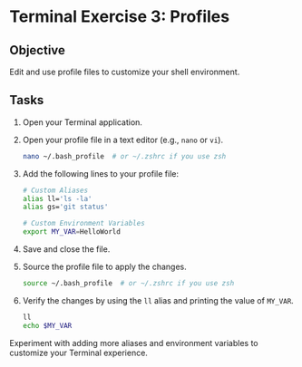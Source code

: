 # Terminal Exercise 3: Profiles

## Objective

Edit and use profile files to customize your shell environment.

## Tasks

1. Open your Terminal application.
2. Open your profile file in a text editor (e.g., `nano` or `vi`).

   ```bash
   nano ~/.bash_profile  # or ~/.zshrc if you use zsh
   ```

3. Add the following lines to your profile file:

   ```bash
   # Custom Aliases
   alias ll='ls -la'
   alias gs='git status'

   # Custom Environment Variables
   export MY_VAR=HelloWorld
   ```

4. Save and close the file.
5. Source the profile file to apply the changes.

   ```bash
   source ~/.bash_profile  # or ~/.zshrc if you use zsh
   ```

6. Verify the changes by using the `ll` alias and printing the value of `MY_VAR`.

   ```bash
   ll
   echo $MY_VAR
   ```

Experiment with adding more aliases and environment variables to customize your Terminal experience.
